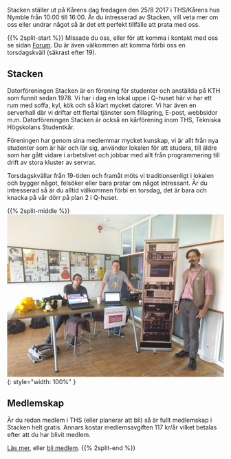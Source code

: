 <!--
.. title: Kårens dag
.. slug: student-union-day
.. date: 2017-08-23 12:00:00 CEST
.. tags: ths
.. description:
.. category: 2017
.. author: nsg
-->

Stacken ställer ut på Kårens dag fredagen den 25/8 2017 i THS/Kårens
hus Nymble från 10:00 till 16:00. Är du intresserad av Stacken, vill
veta mer om oss eller undrar något så är det ett perfekt tillfälle
att prata med oss.

<!-- TEASER_END -->

{{% 2split-start %}}
Missade du oss, eller för att komma i kontakt med oss se sidan
[Forum](forum). Du är även välkommen att komma förbi oss en
torsdagskväll (säkrast efter 19).

## Stacken
Datorföreningen Stacken är en förening för studenter och anställda
på KTH som funnit sedan 1978. Vi har i dag en lokal uppe i Q-huset
här vi har ett rum med soffa, kyl, kök och så klart mycket datorer.
Vi har även en serverhall där vi driftar ett flertal tjänster som
fillagring, E-post, webbsidor m.m. Datorföreningen Stacken är också
en kårförening inom THS, Tekniska Högskolans Studentkår.

Föreningen har genom sina medlemmar mycket kunskap, vi är allt från
nya studenter som är här och lär sig, använder lokalen för att
studera, till äldre som har gått vidare i arbetslivet och jobbar med
allt från programmering till drift av stora kluster av servrar.

Torsdagskvällar från 19-tiden och framåt möts vi traditionsenligt i
lokalen och bygger något, felsöker eller bara pratar om något
intressant. Är du intresserad så är du alltid välkommen förbi en
torsdag, det är bara och knacka på vår dörr på plan 2 i Q-huset.


{{% 2split-middle %}}
![Stacken på Kårens Dag](/images/karensdag.jpg){: style="width: 100%" }
## Medlemskap
Är du redan medlem i THS (eller planerar att bli) så är fullt
medlemskap i Stacken helt gratis. Annars kostar medlemsavgiften
117 kr/år vilket betalas efter att du har blivit medlem.

[Läs mer](../club), eller [bli medlem](../member).
{{% 2split-end %}}
